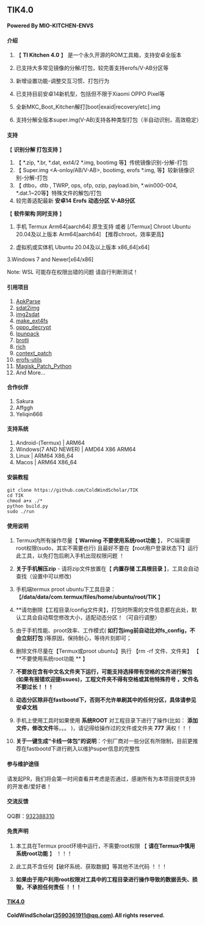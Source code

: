 ##  TIK4.0
#### Powered By MIO-KITCHEN-ENVS
####  **介绍** 


1.  【 **TI Kitchen 4.0** 】 是一个永久开源的ROM工具箱，支持安卓全版本


1. 已支持大多常见镜像的分解/打包，较完善支持erofs/V-AB分区等

2. 新增设置功能-调整交互习惯、打包行为

3. 已支持目前安卓14新机型，包括但不限于Xiaomi OPPO Pixel等

4. 全新MKC_Boot_Kitchen解打[boot|exaid|recovery/etc].img
    
5. 支持分解全版本super.img(V-AB)支持各种类型打包（半自动识别，高效稳定）

####  **支持** 

【 **识别分解 打包支持** 】

1. 【 *.zip, *.br, *.dat, ext4/2 *.img, bootimg 等】传统镜像识别-分解-打包
2. 【 Super.img <A-onloy/AB/V-AB>, bootimg<header3>, erofs *.img,  等】较新镜像识别-分解-打包
3. 【 dtbo，dtb , TWRP, ops, ofp, ozip, payload.bin, *.win000-004, *.dat.1~20等】特殊文件的解包/打包
4. 较完善适配最新 **安卓14** **Erofs** **动态分区** **V-AB分区**


【 **软件架构  同时支持** 】

1. 手机 Termux  Arm64[aarch64] 原生支持 或者 [<Linux Deploy>/Termux] Chroot Ubuntu 20.04及以上版本 Arm64[aarch64] 【推荐chroot，效率更高】

2. 虚拟机或实体机 Ubuntu 20.04及以上版本 x86_64[x64] 

3.Windows 7 and Newer[x64/x86]

Note: WSL 可能存在权限出错的问题 请自行判断测试！
#### **引用项目**
1. [ApkParse](https://github.com/zxvzxv/ApkParse/)
2. [sdat2img](https://github.com/xpirt/sdat2img)
3. [img2sdat](https://github.com/xpirt/img2sdat)
4. [make_ext4fs](https://github.com/jamflux/make_ext4fs)
5. [oppo_decrypt](https://github.com/bkerler/oppo_decrypt)
6. [lpunpack](https://github.com/unix3dgforce/lpunpack)
7. [brotli](https://github.com/google/brotli)
8. [rich](https://github.com/Textualize/rich/)
9. [context_patch](https://github.com/ColdWindScholar/context_patch)
10. [erofs-utils](https://github.com/sekaiacg/erofs-utils/)
11. [Magisk_Patch_Python](https://github.com/ColdWindScholar/Magisk_Patch_Python)
12. And More...
#### **合作伙伴**
1. Sakura
2. Affggh
3. Yeliqin666
#### **支持系统**
1. Android-(Termux) | ARM64
2. Windows(7 AND NEWER) | AMD64 X86 ARM64
3. Linux | ARM64 X86_64
4. Macos | ARM64 X86_64
####  **安装教程** 

    git clone https://github.com/ColdWindScholar/TIK
    cd TIK
    chmod a+x ./*
    python build.py
    sudo ./run

####  **使用说明** 

1.  Termux内所有操作尽量【 **Warning** **不要使用系统root功能** 】， PC端需要root权限(sudo，其实不需要也行) 且最好不要在【root用户登录状态下】运行此工具，以免打包后刷入手机出现权限问题 ！

2.   **关于手机解压zip** 
    - 请将zip文件放置在【 **内置存储 工具根目录** 】，工具会自动查找（设置中可以修改)

3.  手机端termux proot ubuntu下工具目录： 【**/data/data/com.termux/files/home/ubuntu/root/TIK** 】

4.  **请勿删除【工程目录/config文件夹】，打包时所需的文件信息都在此处，默认工具会自动帮您修改大小，适配动态分区！（可自行调整）

5.  由于手机性能、proot效率、工作模式( **如打包img前自动比对fs_config，不会立刻打包** )等原因，保持耐心，等待片刻即可；

6.  删除文件尽量在【Termux或proot ubuntu】执行 【rm -rf 文件、文件夹】 【 **不要使用系统root功能 ** 】

7.   **不要放在含有中文名文件夹下运行，可能支持选择带有空格的文件进行解包(如果有报错欢迎提issues)，工程文件夹不得有空格或其他特殊符号 ，文件名不要过长！！！** 

8.   **动态分区除非在fastbootd下，否则不允许单刷其中的任何分区，具体请参见安卓文档** 

9. 手机上使用工具时如果使用 **系统ROOT** 对工程目录下进行了操作(比如： **添加文件，修改文件**等。。。 )，请记得给操作过的文件或文件夹  **777**  满权！！！

10. **关于一键生成“卡线一体包”的说明**：个别厂商对一些分区有所限制，目前更推荐在fastbootd下进行刷入以维护super信息的完整性


####  **参与维护途径**

  请发起PR，我们将会第一时间查看并考虑是否通过，感谢所有为本项目提供支持的开发者/爱好者！ 


####  **交流反馈** 

  QQ群：[932388310](#交流反馈-)

####  **免责声明** 

1.  本工具在Termux proot环境中运行，不需要root权限 【 **请在Termux中慎用系统root功能** 】 ！！！

2.  此工具不含任何【破坏系统、获取数据】等其他不法代码 ！！！

3.  **如果由于用户利用root权限对工具中的工程目录进行操作导致的数据丢失、损毁，不承担任何责任 ！！！** 
####  [TIK4.0](https://github.com/ColdWindScholar/TIK) 
#### ColdWindScholar(3590361911@qq.com).All rights reserved.
